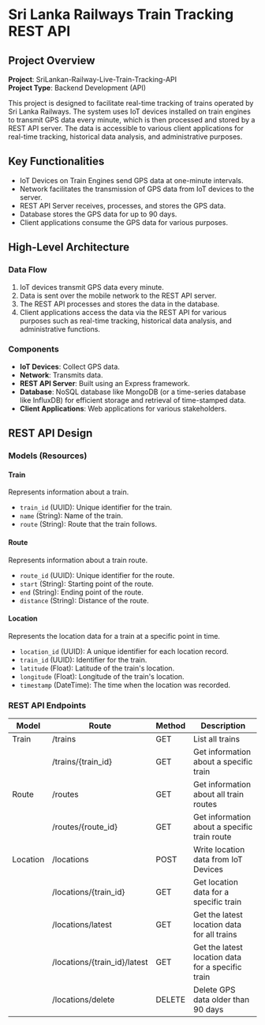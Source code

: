 # Sri Lanka Railways Train Tracking REST API

## Project Overview

**Project**: SriLankan-Railway-Live-Train-Tracking-API  
**Project Type**: Backend Development (API)

This project is designed to facilitate real-time tracking of trains operated by Sri Lanka Railways. The system uses IoT devices installed on train engines to transmit GPS data every minute, which is then processed and stored by a REST API server. The data is accessible to various client applications for real-time tracking, historical data analysis, and administrative purposes.

## Key Functionalities

- IoT Devices on Train Engines send GPS data at one-minute intervals.
- Network facilitates the transmission of GPS data from IoT devices to the server.
- REST API Server receives, processes, and stores the GPS data.
- Database stores the GPS data for up to 90 days.
- Client applications consume the GPS data for various purposes.

## High-Level Architecture

### Data Flow

1. IoT devices transmit GPS data every minute.
2. Data is sent over the mobile network to the REST API server.
3. The REST API processes and stores the data in the database.
4. Client applications access the data via the REST API for various purposes such as real-time tracking, historical data analysis, and administrative functions.

### Components

- **IoT Devices**: Collect GPS data.
- **Network**: Transmits data.
- **REST API Server**: Built using an Express framework.
- **Database**: NoSQL database like MongoDB (or a time-series database like InfluxDB) for efficient storage and retrieval of time-stamped data.
- **Client Applications**: Web applications for various stakeholders.

## REST API Design

### Models (Resources)

#### Train

Represents information about a train.

- `train_id` (UUID): Unique identifier for the train.
- `name` (String): Name of the train.
- `route` (String): Route that the train follows.

#### Route

Represents information about a train route.

- `route_id` (UUID): Unique identifier for the route.
- `start` (String): Starting point of the route.
- `end` (String): Ending point of the route.
- `distance` (String): Distance of the route.

#### Location

Represents the location data for a train at a specific point in time.

- `location_id` (UUID): A unique identifier for each location record.
- `train_id` (UUID): Identifier for the train.
- `latitude` (Float): Latitude of the train's location.
- `longitude` (Float): Longitude of the train's location.
- `timestamp` (DateTime): The time when the location was recorded.

### REST API Endpoints

| Model    | Route                            | Method | Description                                    |
|----------|----------------------------------|--------|------------------------------------------------|
| Train    | /trains                          | GET    | List all trains                                |
|          | /trains/{train_id}               | GET    | Get information about a specific train         |
| Route    | /routes                          | GET    | Get information about all train routes         |
|          | /routes/{route_id}               | GET    | Get information about a specific train route   |
| Location | /locations                       | POST   | Write location data from IoT Devices           |
|          | /locations/{train_id}            | GET    | Get location data for a specific train         |
|          | /locations/latest                | GET    | Get the latest location data for all trains    |
|          | /locations/{train_id}/latest     | GET    | Get the latest location data for a specific train |
|          | /locations/delete                | DELETE | Delete GPS data older than 90 days             |


